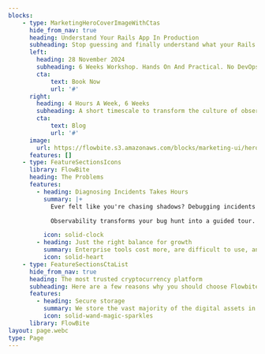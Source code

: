 ```yaml
---
blocks:
    - type: MarketingHeroCoverImageWithCtas
      hide_from_nav: true
      heading: Understand Your Rails App In Production
      subheading: Stop guessing and finally understand what your Rails app is **actually** doing in production.
      left:
        heading: 28 November 2024
        subheading: 6 Weeks Workshop. Hands On And Practical. No DevOps Experience Needed. Less Than 4 Hours A Week. Designed For Seniors And Leads. Solo Or Team Workshops.
        cta:
            text: Book Now
            url: '#'
      right:
        heading: 4 Hours A Week, 6 Weeks
        subheading: A short timescale to transform the culture of observability in your team. No DevOps experience needed.
        cta:
            text: Blog
            url: '#'
      image:
        url: https://flowbite.s3.amazonaws.com/blocks/marketing-ui/hero/conference-speaker.jpg
      features: []
    - type: FeatureSectionsIcons
      library: FlowBite
      heading: The Problems
      features:
        - heading: Diagnosing Incidents Takes Hours
          summary: |+
            Ever felt like you're chasing shadows? Debugging incidents without observability is just that. Imagine it's 2 AM - you're squinting at logs trying to figure out why your app just tanked. Not fun, right?

            Observability transforms your bug hunt into a guided tour. No more guesswork, just straight answers. And yes, you can actually sleep peacefully at night.

          icon: solid-clock
        - heading: Just the right balance for growth
          summary: Enterprise tools cost more, are difficult to use, and take longer to implement. According to G2, Flowbite is the easiest-to-use tool, with the fastest time to ROI.
          icon: solid-heart
    - type: FeatureSectionsCtaList
      hide_from_nav: true
      heading: The most trusted cryptocurrency platform
      subheading: Here are a few reasons why you should choose Flowbite
      features:
        - heading: Secure storage
          summary: We store the vast majority of the digital assets in secure offline storage.
          icon: solid-wand-magic-sparkles
      library: FlowBite
layout: page.webc
type: Page
---
```

